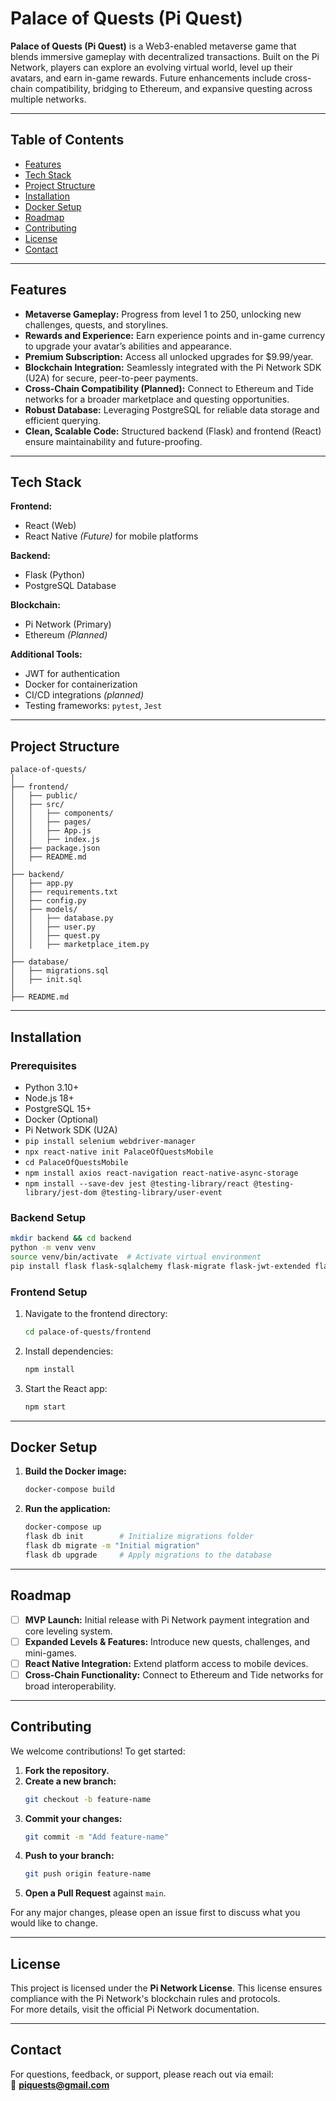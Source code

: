 # Palace of Quests (Pi Quest)

**Palace of Quests (Pi Quest)** is a Web3-enabled metaverse game that blends immersive gameplay with decentralized transactions. Built on the Pi Network, players can explore an evolving virtual world, level up their avatars, and earn in-game rewards. Future enhancements include cross-chain compatibility, bridging to Ethereum, and expansive questing across multiple networks.

---

## Table of Contents

- [Features](#features)
- [Tech Stack](#tech-stack)
- [Project Structure](#project-structure)
- [Installation](#installation)
- [Docker Setup](#docker-setup)
- [Roadmap](#roadmap)
- [Contributing](#contributing)
- [License](#license)
- [Contact](#contact)

---

## Features

- **Metaverse Gameplay:** Progress from level 1 to 250, unlocking new challenges, quests, and storylines.
- **Rewards and Experience:** Earn experience points and in-game currency to upgrade your avatar’s abilities and appearance.
- **Premium Subscription:** Access all unlocked upgrades for $9.99/year.
- **Blockchain Integration:** Seamlessly integrated with the Pi Network SDK (U2A) for secure, peer-to-peer payments.
- **Cross-Chain Compatibility (Planned):** Connect to Ethereum and Tide networks for a broader marketplace and questing opportunities.
- **Robust Database:** Leveraging PostgreSQL for reliable data storage and efficient querying.
- **Clean, Scalable Code:** Structured backend (Flask) and frontend (React) ensure maintainability and future-proofing.

---

## Tech Stack

**Frontend:**
- React (Web)
- React Native *(Future)* for mobile platforms

**Backend:**
- Flask (Python)
- PostgreSQL Database

**Blockchain:**
- Pi Network (Primary)
- Ethereum *(Planned)*

**Additional Tools:**
- JWT for authentication
- Docker for containerization
- CI/CD integrations *(planned)*
- Testing frameworks: `pytest`, `Jest`

---

## Project Structure

```
palace-of-quests/
│
├── frontend/
│   ├── public/
│   ├── src/
│   │   ├── components/
│   │   ├── pages/
│   │   ├── App.js
│   │   ├── index.js
│   ├── package.json
│   ├── README.md
│
├── backend/
│   ├── app.py
│   ├── requirements.txt
│   ├── config.py
│   ├── models/
│   │   ├── database.py
│   │   ├── user.py
│   │   ├── quest.py
│   │   ├── marketplace_item.py
│
├── database/
│   ├── migrations.sql
│   ├── init.sql
│
├── README.md
```

---

## Installation

### Prerequisites

- Python 3.10+
- Node.js 18+
- PostgreSQL 15+
- Docker (Optional)
- Pi Network SDK (U2A)
- `pip install selenium webdriver-manager`
- `npx react-native init PalaceOfQuestsMobile`
- `cd PalaceOfQuestsMobile`
- `npm install axios react-navigation react-native-async-storage`
- `npm install --save-dev jest @testing-library/react @testing-library/jest-dom @testing-library/user-event`

### Backend Setup

```bash
mkdir backend && cd backend
python -m venv venv
source venv/bin/activate  # Activate virtual environment
pip install flask flask-sqlalchemy flask-migrate flask-jwt-extended flask-cors
```

### Frontend Setup

1. Navigate to the frontend directory:
    ```bash
    cd palace-of-quests/frontend
    ```
2. Install dependencies:
    ```bash
    npm install
    ```
3. Start the React app:
    ```bash
    npm start
    ```

---

## Docker Setup

1. **Build the Docker image:**
    ```bash
    docker-compose build
    ```
2. **Run the application:**
    ```bash
    docker-compose up
    flask db init        # Initialize migrations folder
    flask db migrate -m "Initial migration"
    flask db upgrade     # Apply migrations to the database
    ```

---

## Roadmap

- [ ] **MVP Launch:** Initial release with Pi Network payment integration and core leveling system.
- [ ] **Expanded Levels & Features:** Introduce new quests, challenges, and mini-games.
- [ ] **React Native Integration:** Extend platform access to mobile devices.
- [ ] **Cross-Chain Functionality:** Connect to Ethereum and Tide networks for broad interoperability.

---

## Contributing

We welcome contributions! To get started:

1. **Fork the repository.**
2. **Create a new branch:**
    ```bash
    git checkout -b feature-name
    ```
3. **Commit your changes:**
    ```bash
    git commit -m "Add feature-name"
    ```
4. **Push to your branch:**
    ```bash
    git push origin feature-name
    ```
5. **Open a Pull Request** against `main`.

For any major changes, please open an issue first to discuss what you would like to change.

---

## License

This project is licensed under the **Pi Network License**. This license ensures compliance with the Pi Network's blockchain rules and protocols.  
For more details, visit the official Pi Network documentation.

---

## Contact

For questions, feedback, or support, please reach out via email:  
📧 **piquests@gmail.com**
